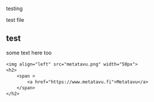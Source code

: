 testing


test file


## test


some text here too



    <img align="left" src="metatavu.png" width="50px">
    <h2>
        <span >
            <a href="https://www.metatavu.fi">Metatavu</a>
        </span>
    </h2> 
